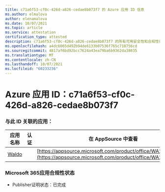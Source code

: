 ```yaml
---
title: c71a6f53-cf0c-426d-a826-cedae8b073f7 的 Azure 应用 ID 信息
ms.author: elmalova
author: elenamalova
ms.date: 10/07/2021
ms.topic: article
ms.service: attestation
certification_type: attested
description: c71a6f53-cf0c-426d-a826-cedae8b073f7 的所有可用安全性和合规性信息。
ms.openlocfilehash: a4dc6065d492b94de6133b07536f765c718756cd
ms.sourcegitcommit: 4817af6bd92bcc7624a43ea79ba6b9362da38035
ms.translationtype: MT
ms.contentlocale: zh-CN
ms.lasthandoff: 10/07/2021
ms.locfileid: "60233236"
---
```

# <a name="azure-app-id-c71a6f53-cf0c-426d-a826-cedae8b073f7"></a>Azure 应用 ID：c71a6f53-cf0c-426d-a826-cedae8b073f7


### <a name="apps-associated-with-this-id"></a>与此 ID 关联的应用：
| **应用名称** | **认证** | **在 AppSource 中查看** |
|--------------|---------------|-----------------------|
| [Waldo](https://docs.microsoft.com/microsoft-365-app-certification/forward/WA200003139) |  | [https://appsource.microsoft.com/product/office/WA200003139](https://appsource.microsoft.com/product/office/WA200003139) |

### <a name="microsoft-365-app-compliance-status"></a>Microsoft 365应用合规性状态
- Publisher证明状态：已完成
